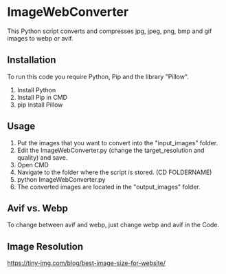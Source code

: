 # ImageWebConverter
This Python script converts and compresses jpg, jpeg, png, bmp and gif images to webp or avif.

## Installation
To run this code you require Python, Pip and the library "Pillow".

1. Install Python
2. Install Pip in CMD
3. pip install Pillow

## Usage
1. Put the images that you want to convert into the "input_images" folder.
2. Edit the ImageWebConverter.py (change the target_resolution and quality) and save.
3. Open CMD
4. Navigate to the folder where the script is stored. (CD FOLDERNAME)
5. python ImageWebConverter.py
6. The converted images are located in the "output_images" folder.


## Avif vs. Webp
To change between avif and webp, just change webp and avif in the Code.

## Image Resolution
https://tiny-img.com/blog/best-image-size-for-website/
